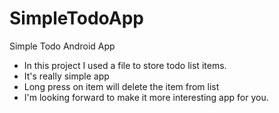 # SimpleTodoApp

Simple Todo Android App

- In this project I used a file to store todo list items.
- It's really simple app
- Long press on item will delete the item from list
- I'm looking forward to make it more interesting app for you.
